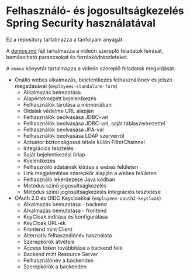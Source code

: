 # Felhasználó- és jogosultságkezelés Spring Security használatával

Ez a repository tartalmazza a tanfolyam anyagát.

A [demos.md](demos.md) fájl tartalmazza a videón szereplő feladatok leírását, bemásolható
parancsokat és forráskódrészleteket.

A `demos` könyvtár tartalmazza a videón szereplő feladatok megoldását.

* Önálló webes alkalmazás, bejelentkezés felhasználónév és jelszó megadásával (`employees-standalone-form`)
    * Alkalmazás bemutatása
    * Alapértelmezett bejelentkezés
    * Felhasználók tárolása a memóriában
    * Oldalak védelme URL alapján
    * Felhasználók beolvasása JDBC-vel
    * Felhasználók beolvasása JDBC-vel, saját táblaszerkezettel
    * Felhasználók beolvasása JPA-val
    * Felhasználók beolvasása LDAP szerverről
    * Actuator biztonságossá tétele külön FilterChainnel
    * Integrációs tesztelés
    * Saját bejelentkezési űrlap
    * Kijelentkezés
    * Felhasználó adatainak kiírása a webes felületen
    * Link megjelenítése szerepkör alapján a webes felületen
    * Felhasználó lekérdezése Java kódban
    * Metódus szinű jogosultságkezelés
    * Metódus szinű jogosultságkezelés integrációs tesztelése
* OAuth 2.0 és OIDC Keycloakkal (`employees-oauth2-keycloak`)
    * Alkalmazás bemutatása - backend
    * Alkalmazás bemutatása - frontend
    * KeyCloak indítása és konfigurálása
    * KeyCloak URL-ek
    * Frontend mint Client
    * Alternatív felhasználónév használata
    * Szerepkörök átvétele
    * Access token továbbítása a backend felé
    * Backend mint Resource Server
    * Felhasználónév a backenden
    * Szerepkörök a backenden
